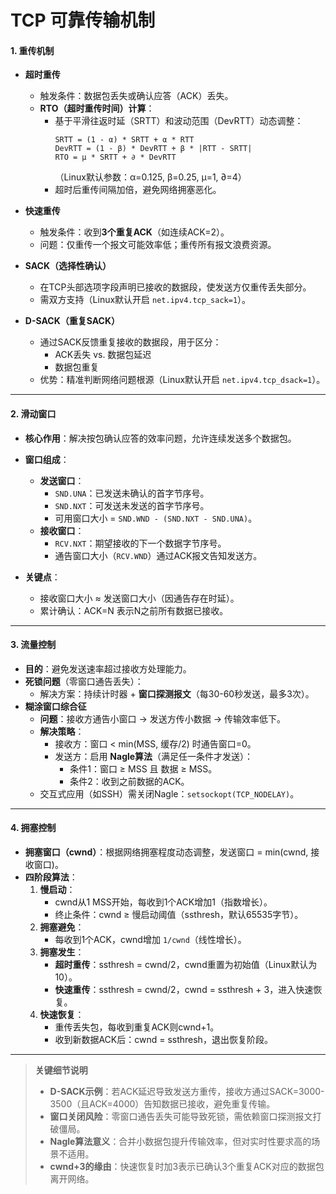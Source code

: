 

# **TCP 可靠传输机制**
#### **1. 重传机制**
- **超时重传**
  - 触发条件：数据包丢失或确认应答（ACK）丢失。
  - **RTO（超时重传时间）计算**：
    - 基于平滑往返时延（SRTT）和波动范围（DevRTT）动态调整：
      ```
      SRTT = (1 - α) * SRTT + α * RTT
      DevRTT = (1 - β) * DevRTT + β * |RTT - SRTT|
      RTO = μ * SRTT + ∂ * DevRTT
      ```
      （Linux默认参数：α=0.125, β=0.25, μ=1, ∂=4）
    - 超时后重传间隔加倍，避免网络拥塞恶化。

- **快速重传**
  - 触发条件：收到**3个重复ACK**（如连续ACK=2）。
  - 问题：仅重传一个报文可能效率低；重传所有报文浪费资源。

- **SACK（选择性确认）**
  - 在TCP头部选项字段声明已接收的数据段，使发送方仅重传丢失部分。
  - 需双方支持（Linux默认开启 `net.ipv4.tcp_sack=1`）。

- **D-SACK（重复SACK）**
  - 通过SACK反馈重复接收的数据段，用于区分：
    - ACK丢失 vs. 数据包延迟
    - 数据包重复
  - 优势：精准判断网络问题根源（Linux默认开启 `net.ipv4.tcp_dsack=1`）。

---

#### **2. 滑动窗口**
- **核心作用**：解决按包确认应答的效率问题，允许连续发送多个数据包。
- **窗口组成**：
  - **发送窗口**：
    - `SND.UNA`：已发送未确认的首字节序号。
    - `SND.NXT`：可发送未发送的首字节序号。
    - 可用窗口大小 = `SND.WND - (SND.NXT - SND.UNA)`。
  - **接收窗口**：
    - `RCV.NXT`：期望接收的下一个数据字节序号。
    - 通告窗口大小（`RCV.WND`）通过ACK报文告知发送方。

- **关键点**：
  - 接收窗口大小 ≈ 发送窗口大小（因通告存在时延）。
  - 累计确认：ACK=N 表示N之前所有数据已接收。

---

#### **3. 流量控制**
- **目的**：避免发送速率超过接收方处理能力。
- **死锁问题**（零窗口通告丢失）：
  - 解决方案：持续计时器 + **窗口探测报文**（每30-60秒发送，最多3次）。
- **糊涂窗口综合征**
  - **问题**：接收方通告小窗口 → 发送方传小数据 → 传输效率低下。
  - **解决策略**：
    - 接收方：窗口 < min(MSS, 缓存/2) 时通告窗口=0。
    - 发送方：启用 **Nagle算法**（满足任一条件才发送）：
      - 条件1：窗口 ≥ MSS 且 数据 ≥ MSS。
      - 条件2：收到之前数据的ACK。
  - 交互式应用（如SSH）需关闭Nagle：`setsockopt(TCP_NODELAY)`。

---

#### **4. 拥塞控制**
- **拥塞窗口（cwnd）**：根据网络拥塞程度动态调整，发送窗口 = min(cwnd, 接收窗口)。
- **四阶段算法**：
  1. **慢启动**：
     - cwnd从1 MSS开始，每收到1个ACK增加1（指数增长）。
     - 终止条件：cwnd ≥ 慢启动阈值（ssthresh，默认65535字节）。
  2. **拥塞避免**：
     - 每收到1个ACK，cwnd增加 `1/cwnd`（线性增长）。
  3. **拥塞发生**：
     - **超时重传**：ssthresh = cwnd/2，cwnd重置为初始值（Linux默认为10）。
     - **快速重传**：ssthresh = cwnd/2，cwnd = ssthresh + 3，进入快速恢复。
  4. **快速恢复**：
     - 重传丢失包，每收到重复ACK则cwnd+1。
     - 收到新数据ACK后：cwnd = ssthresh，退出恢复阶段。

---

> **关键细节说明**  
> - **D-SACK示例**：若ACK延迟导致发送方重传，接收方通过SACK=3000-3500（且ACK=4000）告知数据已接收，避免重复传输。  
> - **窗口关闭风险**：零窗口通告丢失可能导致死锁，需依赖窗口探测报文打破僵局。  
> - **Nagle算法意义**：合并小数据包提升传输效率，但对实时性要求高的场景不适用。  
> - **cwnd+3的缘由**：快速恢复时加3表示已确认3个重复ACK对应的数据包离开网络。  
